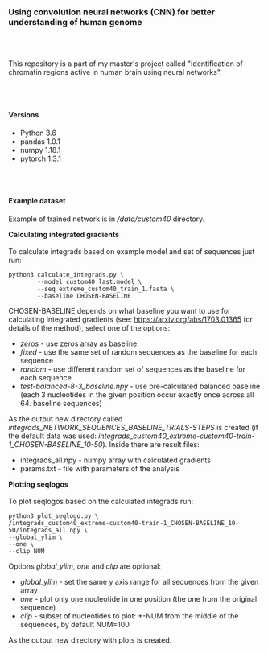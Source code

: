 ### Using convolution neural networks (CNN) for better understanding of human genome

<br></br>

This repository is a part of my master's project called "Identification of 
chromatin regions active in human brain using neural networks".

<br></br>

#### Versions

- Python 3.6
- pandas 1.0.1
- numpy 1.18.1
- pytorch 1.3.1

<br></br>

#### Example dataset

Example of trained network is in */data/custom40* directory.

**Calculating integrated gradients**
<br></br>
To calculate integrads based on example model and set of sequences just run:

```
python3 calculate_integrads.py \
        --model custom40_last.model \
        --seq extreme_custom40_train_1.fasta \
        --baseline CHOSEN-BASELINE
```
CHOSEN-BASELINE depends on what baseline you want to use for calculating 
integrated gradients (see: https://arxiv.org/abs/1703.01365 for details 
of the method), select one of the options:
- *zeros* - use zeros array as baseline
- *fixed* - use the same set of random sequences as the baseline for each 
sequence
- *random* - use different random set of sequences as the baseline for each 
sequence
- *test-balanced-8-3_baseline.npy* - use pre-calculated balanced baseline 
(each 3 nucleotides in the given position occur exactly once across all 64. baseline sequences)

As the output new directory called *integrads_NETWORK_SEQUENCES_BASELINE_TRIALS-STEPS* is created
(if the default data was used: 
*integrads_custom40_extreme-custom40-train-1_CHOSEN-BASELINE_10-50*). Inside there are result files:
- integrads_all.npy - numpy array with calculated gradients
- params.txt - file with parameters of the analysis

**Plotting seqlogos**
<br></br>
To plot seqlogos based on the calculated integrads run:
```
python3 plot_seqlogo.py \
/integrads_custom40_extreme-custom40-train-1_CHOSEN-BASELINE_10-50/integrads_all.npy \
--global_ylim \
--one \
--clip NUM
```
Options *global_ylim*, *one* and *clip* are optional:
- *global_ylim* - 
set the same y axis range for all sequences from the given array
- *one* - plot only one nucleotide in one position 
(the one from the original sequence)
- *clip* - subset of nucleotides to plot: +-NUM from the middle 
of the sequences, by default NUM=100

As the output new directory with plots is created.


